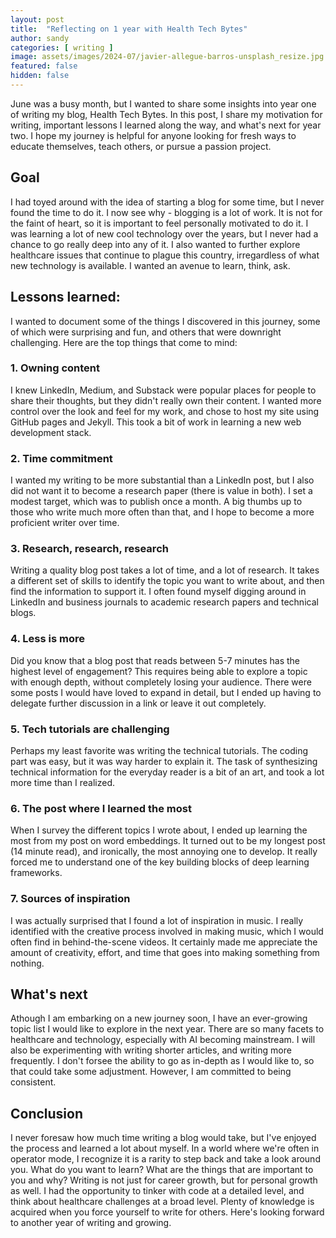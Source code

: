```yaml
---
layout: post
title:  "Reflecting on 1 year with Health Tech Bytes"
author: sandy
categories: [ writing ]
image: assets/images/2024-07/javier-allegue-barros-unsplash_resize.jpg
featured: false
hidden: false
---
```


June was a busy month, but I wanted to share some insights into year one of writing my blog, Health Tech Bytes.  In this post, I share my motivation for writing, important lessons I learned along the way, and what's next for year two.  I hope my journey is helpful for anyone looking for fresh ways to educate themselves, teach others, or pursue a passion project.

## Goal
I had toyed around with the idea of starting a blog for some time, but I never found the time to do it.  I now see why - blogging is a lot of work.  It is not for the faint of heart, so it is important to feel personally motivated to do it.  I was learning a lot of new cool technology over the years, but I never had a chance to go really deep into any of it.  I also wanted to further explore healthcare issues that continue to plague this country, irregardless of what new technology is available.  I wanted an avenue to learn, think, ask.

## Lessons learned:
I wanted to document some of the things I discovered in this journey, some of which were surprising and fun, and others that were downright challenging.  Here are the top things that come to mind:

### 1. Owning content 
I knew LinkedIn, Medium, and Substack were popular places for people to share their thoughts, but they didn't really own their content.  I wanted more control over the look and feel for my work, and chose to host my site using GitHub pages and Jekyll.  This took a bit of work in learning a new web development stack.

### 2. Time commitment
I wanted my writing to be more substantial than a LinkedIn post, but I also did not want it to become a research paper (there is value in both).  I set a modest target, which was to publish once a month.  A big thumbs up to those who write much more often than that, and I hope to become a more proficient writer over time.

### 3. Research, research, research  
Writing a quality blog post takes a lot of time, and a lot of research.  It takes a different set of skills to identify the topic you want to write about, and then find the information to support it.  I often found myself digging around in LinkedIn and business journals to academic research papers and technical blogs.  

### 4. Less is more  
Did you know that a blog post that reads between 5-7 minutes has the highest level of engagement?  This requires being able to explore a topic with enough depth, without completely losing your audience.  There were some posts I would have loved to expand in detail, but I ended up having to delegate further discussion in a link or leave it out completely. 

### 5. Tech tutorials are challenging
Perhaps my least favorite was writing the technical tutorials.  The coding part was easy, but it was way harder to explain it.  The task of synthesizing technical information for the everyday reader is a bit of an art, and took a lot more time than I realized.

### 6. The post where I learned the most
When I survey the different topics I wrote about, I ended up learning the most from my post on word embeddings.  It turned out to be my longest post (14 minute read), and ironically, the most annoying one to develop.  It really forced me to understand one of the key building blocks of deep learning frameworks.

### 7. Sources of inspiration  
I was actually surprised that I found a lot of inspiration in music.  I really identified with the creative process involved in making music, which I would often find in behind-the-scene videos.  It certainly made me appreciate the amount of creativity, effort, and time that goes into making something from nothing. 

## What's next
Athough I am embarking on a new journey soon, I have an ever-growing topic list I would like to explore in the next year.  There are so many facets to healthcare and technology, especially with AI becoming mainstream.  I will also be experimenting with writing shorter articles, and writing more frequently.  I don't forsee the ability to go as in-depth as I would like to, so that could take some adjustment.  However, I am committed to being consistent.

## Conclusion
I never foresaw how much time writing a blog would take, but I've enjoyed the process and learned a lot about myself.  In a world where we're often in operator mode, I recognize it is a rarity to step back and take a look around you.  What do you want to learn?  What are the things that are important to you and why?  Writing is not just for career growth, but for personal growth as well.  I had the opportunity to tinker with code at a detailed level, and think about healthcare challenges at a broad level.  Plenty of knowledge is acquired when you force yourself to write for others.  Here's looking forward to another year of writing and growing.